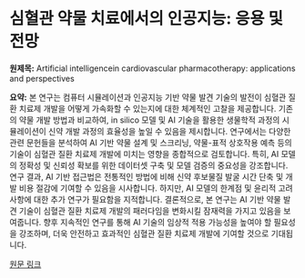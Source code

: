 # 심혈관 약물 치료에서의 인공지능: 응용 및 전망

**원제목:** Artificial intelligencein cardiovascular pharmacotherapy: applications and perspectives

**요약:** 본 연구는 컴퓨터 시뮬레이션과 인공지능 기반 약물 발견 기술의 발전이 심혈관 질환 치료제 개발을 어떻게 가속화할 수 있는지에 대한 체계적인 고찰을 제공합니다. 기존의 약물 개발 방법과 비교하여,  in silico 모델 및 AI 기술을 활용한 생물학적 과정의 시뮬레이션이 신약 개발 과정의 효율성을 높일 수 있음을 제시합니다.  연구에서는 다양한 관련 문헌들을 분석하여  AI 기반 약물 설계 및 스크리닝, 약물-표적 상호작용 예측 등의 기술이 심혈관 질환 치료제 개발에 미치는 영향을 종합적으로 검토합니다.  특히,  AI 모델의 정확성 및 신뢰성 확보를 위한  데이터셋 구축 및 모델 검증의 중요성을 강조합니다.  연구 결과,  AI 기반 접근법은  전통적인 방법에 비해  신약 후보물질 발굴 시간 단축 및 개발 비용 절감에 기여할 수 있음을 시사합니다.  하지만,  AI 모델의 한계점 및  윤리적 고려 사항에 대한  추가 연구가 필요함을 지적합니다.  결론적으로,  본 연구는  AI 기반 약물 발견 기술이 심혈관 질환 치료제 개발의 패러다임을 변화시킬  잠재력을 가지고 있음을 보여줍니다.  향후 지속적인 연구를 통해  AI 기술의  임상적 적용 가능성을 높여야 할 필요성을 강조하며,  더욱 안전하고 효과적인 심혈관 질환 치료제 개발에 기여할 것으로 기대됩니다.

[원문 링크](https://academic.oup.com/eurheartj/advance-article/doi/10.1093/eurheartj/ehaf474/8202687)
